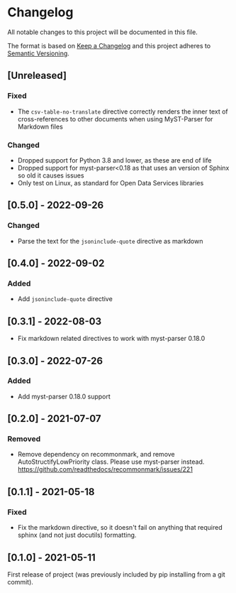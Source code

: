 # Changelog
All notable changes to this project will be documented in this file.

The format is based on [Keep a Changelog](http://keepachangelog.com/en/1.0.0/)
and this project adheres to [Semantic Versioning](http://semver.org/spec/v2.0.0.html).

## [Unreleased]

### Fixed

- The `csv-table-no-translate` directive correctly renders the inner text of cross-references to other documents when using MyST-Parser for Markdown files

### Changed

- Dropped support for Python 3.8 and lower, as these are end of life
- Dropped support for myst-parser<0.18 as that uses an version of Sphinx so old it causes issues
- Only test on Linux, as standard for Open Data Services libraries

## [0.5.0] - 2022-09-26

### Changed

- Parse the text for the `jsoninclude-quote` directive as markdown

## [0.4.0] - 2022-09-02

### Added

- Add `jsoninclude-quote` directive

## [0.3.1] - 2022-08-03

- Fix markdown related directives to work with myst-parser 0.18.0

## [0.3.0] - 2022-07-26

### Added

- Add myst-parser 0.18.0 support

## [0.2.0] - 2021-07-07

### Removed

- Remove dependency on recommonmark, and remove AutoStructifyLowPriority class. Please use myst-parser instead. https://github.com/readthedocs/recommonmark/issues/221

## [0.1.1] - 2021-05-18

### Fixed

- Fix the markdown directive, so it doesn't fail on anything that required sphinx (and not just docutils) formatting.

## [0.1.0] - 2021-05-11

First release of project (was previously included by pip installing from a git commit).

